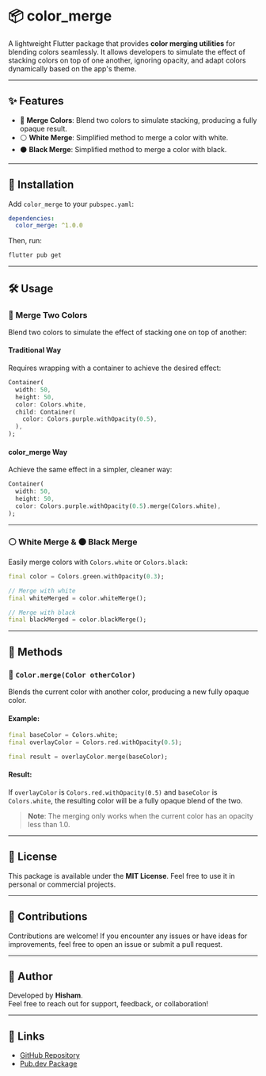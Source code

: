 
# 📦 **color_merge**

A lightweight Flutter package that provides **color merging utilities** for blending colors seamlessly. It allows developers to simulate the effect of stacking colors on top of one another, ignoring opacity, and adapt colors dynamically based on the app's theme.

---

## ✨ **Features**

- 🎨 **Merge Colors**: Blend two colors to simulate stacking, producing a fully opaque result.  
- ⚪ **White Merge**: Simplified method to merge a color with white.  
- ⚫ **Black Merge**: Simplified method to merge a color with black.  

---

## 🚀 **Installation**

Add `color_merge` to your `pubspec.yaml`:

```yaml
dependencies:
  color_merge: ^1.0.0
```

Then, run:

```bash
flutter pub get
```

---

## 🛠️ **Usage**

### 🔄 Merge Two Colors
Blend two colors to simulate the effect of stacking one on top of another:

#### Traditional Way
Requires wrapping with a container to achieve the desired effect:

```dart
Container(
  width: 50,
  height: 50,
  color: Colors.white,
  child: Container(
    color: Colors.purple.withOpacity(0.5),
  ),
);
```

#### **color_merge** Way
Achieve the same effect in a simpler, cleaner way:

```dart
Container(
  width: 50,
  height: 50,
  color: Colors.purple.withOpacity(0.5).merge(Colors.white),
);
```

---

### ⚪ **White Merge** & ⚫ **Black Merge**
Easily merge colors with `Colors.white` or `Colors.black`:

```dart
final color = Colors.green.withOpacity(0.3);

// Merge with white
final whiteMerged = color.whiteMerge();

// Merge with black
final blackMerged = color.blackMerge();
```

---

## 📖 **Methods**

### 🔹 `Color.merge(Color otherColor)`
Blends the current color with another color, producing a new fully opaque color. 

#### Example:
```dart
final baseColor = Colors.white;
final overlayColor = Colors.red.withOpacity(0.5);

final result = overlayColor.merge(baseColor);
```

#### Result:
If `overlayColor` is `Colors.red.withOpacity(0.5)` and `baseColor` is `Colors.white`, the resulting color will be a fully opaque blend of the two.

> **Note**: The merging only works when the current color has an opacity less than 1.0.  

---

## 📜 **License**

This package is available under the **MIT License**. Feel free to use it in personal or commercial projects.

---

## 🤝 **Contributions**

Contributions are welcome! If you encounter any issues or have ideas for improvements, feel free to open an issue or submit a pull request.  

---

## 👤 **Author**

Developed by **Hisham**.  
Feel free to reach out for support, feedback, or collaboration!

---

## 🔗 Links

- [GitHub Repository](#)  
- [Pub.dev Package](#)
